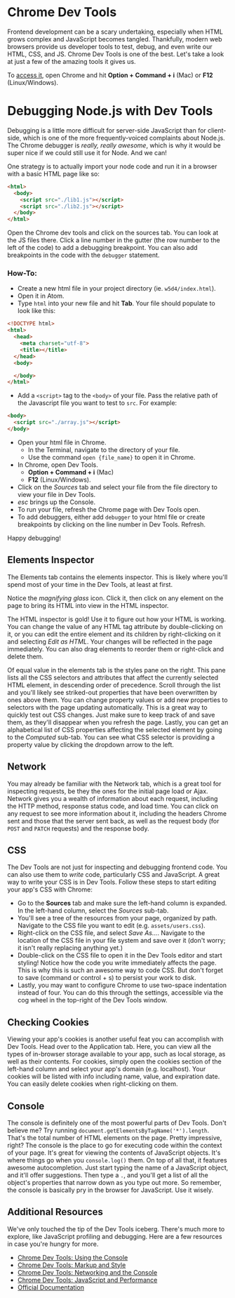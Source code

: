 # Chrome Dev Tools

Frontend development can be a scary undertaking, especially when HTML grows
complex and JavaScript becomes tangled. Thankfully, modern web browsers provide
us developer tools to test, debug, and even write our HTML, CSS, and JS. Chrome
Dev Tools is one of the best. Let's take a look at just a few of the amazing
tools it gives us.

To [access it][access], open Chrome and hit **Option + Command + i** (Mac) or **F12** (Linux/Windows).

[access]: https://developer.chrome.com/devtools#access

# Debugging Node.js with Dev Tools

Debugging is a little more difficult for server-side JavaScript than for
client-side, which is one of the more frequently-voiced complaints about
Node.js. The Chrome debugger is *really, really awesome*, which is why it would
be super nice if we could still use it for Node. And we can!

One strategy is to actually import your node code and run it in a browser with a
basic HTML page like so:

```html
<html>
  <body>
    <script src="./lib1.js"></script>
    <script src="./lib2.js"></script>
  </body>
</html>
```

Open the Chrome dev tools and click on the sources tab. You can look at
the JS files there. Click a line number in the gutter (the row number to
the left of the code) to add a debugging breakpoint. You can also add
breakpoints in the code with the `debugger` statement.

### How-To:
  * Create a new html file in your project directory (ie. `w5d4/index.html`).
  * Open it in Atom.
  * Type `html` into your new file and hit **Tab**. Your file should populate to look like this:

  ```html
  <!DOCTYPE html>
  <html>
    <head>
      <meta charset="utf-8">
      <title></title>
    </head>
    <body>

    </body>
  </html>
  ```

  * Add a `<script>` tag to the `<body>` of your file. Pass the relative path of the Javascript file you want to test to `src`. For example:

  ```html
  <body>
    <script src="./array.js"></script>
  </body>
  ```

  * Open your html file in Chrome.
    * In the Terminal, navigate to the directory of your file.
    * Use the command `open {file_name}` to open it in Chrome.
  * In Chrome, open Dev Tools.
    * **Option + Command + i** (Mac)
    + **F12** (Linux/Windows).
  * Click on the *Sources* tab and select your file from the file directory to view your file in Dev Tools.
  * *esc* brings up the Console.
  * To run your file, refresh the Chrome page with Dev Tools open.
  * To add debuggers, either add `debugger` to your html file or create breakpoints by clicking on the line number in Dev Tools. Refresh.

Happy debugging!

## Elements Inspector

The Elements tab contains the elements inspector. This is likely where you'll
spend most of your time in the Dev Tools, at least at first.

Notice the *magnifying glass* icon. Click it, then click on any element on
the page to bring its HTML into view in the HTML inspector.

The HTML inspector is gold! Use it to figure out how your HTML is working. You
can change the value of any HTML tag attribute by double-clicking on it, or you
can edit the entire element and its children by right-clicking on it and
selecting *Edit as HTML*. Your changes will be reflected in the page immediately.
You can also drag elements to reorder them or right-click and delete them.

Of equal value in the elements tab is the styles pane on the right. This pane
lists all the CSS selectors and attributes that affect the currently selected
HTML element, in descending order of precedence. Scroll through the list and
you'll likely see striked-out properties that have been overwritten by ones
above them. You can change property values or add new properties to selectors
with the page updating automatically. This is a great way to quickly test out
CSS changes. Just make sure to keep track of and save them, as they'll
disappear when you refresh the page. Lastly, you can get an alphabetical list
of CSS properties affecting the selected element by going to the *Computed*
sub-tab. You can see what CSS selector is providing a property value by
clicking the dropdown arrow to the left.

## Network

You may already be familiar with the Network tab, which is a great tool for
inspecting requests, be they the ones for the initial page load or Ajax.
Network gives you a wealth of information about each request, including the
HTTP method, response status code, and load time. You can click on any request
to see more information about it, including the headers Chrome sent and those
that the server sent back, as well as the request body (for `POST` and `PATCH`
requests) and the response body.

## CSS

The Dev Tools are not just for inspecting and debugging frontend code. You can
also use them to *write* code, particularly CSS and JavaScript. A great way
to write your CSS is in Dev Tools. Follow these steps to start editing your
app's CSS with Chrome:

* Go to the **Sources** tab and make sure the left-hand column is expanded.
  In the left-hand column, select the *Sources* sub-tab.
* You'll see a tree of the resources from your page, organized by path. Navigate
  to the CSS file you want to edit (e.g. `assets/users.css`).
* Right-click on the CSS file, and select *Save As...*. Navigate to the location
  of the CSS file in your file system and save over it (don't worry; it isn't
  really replacing anything yet.)
* Double-click on the CSS file to open it in the Dev Tools editor and start
  styling! Notice how the code you write immediately affects the page. This is
  why this is such an awesome way to code CSS. But don't forget to save
  (command or control + s) to persist your work to disk.
* Lastly, you may want to configure Chrome to use two-space indentation instead
  of four. You can do this through the settings, accessible via the cog wheel
  in the top-right of the Dev Tools window.

## Checking Cookies

Viewing your app's cookies is another useful feat you can accomplish with
Dev Tools. Head over to the Application tab. Here, you can view all the types
of in-browser storage available to your app, such as local storage, as well as
their contents. For cookies, simply open the cookies section of the left-hand
column and select your app's domain (e.g. localhost). Your cookies will be
listed with info including name, value, and expiration date. You can easily
delete cookies when right-clicking on them.

## Console

The console is definitely one of the most powerful parts of Dev Tools. Don't
believe me? Try running `document.getElementsByTagName('*').length`. That's
the total number of HTML elements on the page. Pretty impressive, right?
The console is the place to go for executing code within the context of your
page. It's great for viewing the contents of JavaScript objects. It's where
things go when you `console.log()` them. On top of all that, it features
awesome autocompletion. Just start typing the name of a JavaScript object, and
it'll offer suggestions. Then type a `.`, and you'll get a list of all the
object's properties that narrow down as you type out more. So remember, the
console is basically pry in the browser for JavaScript. Use it wisely.

## Additional Resources

We've only touched the tip of the Dev Tools iceberg. There's much more to
explore, like JavaScript profiling and debugging. Here are a few resources in
case you're hungry for more.

* [Chrome Dev Tools: Using the Console][console]
* [Chrome Dev Tools: Markup and Style][markup-style]
* [Chrome Dev Tools: Networking and the Console][networking-console]
* [Chrome Dev Tools: JavaScript and Performance][js-performance]
* [Official Documentation][dt-docs]


[dt-docs]: https://developers.google.com/chrome-developer-tools/
[console]: https://developers.google.com/web/tools/chrome-devtools/console/
[markup-style]: http://code.tutsplus.com/tutorials/chrome-dev-tools-markup-and-style--net-27149
[networking-console]: http://code.tutsplus.com/tutorials/chrome-dev-tools-networking-and-the-console--net-28167
[js-performance]: http://code.tutsplus.com/tutorials/chrome-dev-tools-javascript-and-performance--net-29671

